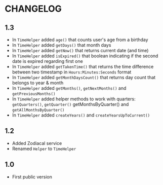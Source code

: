 CHANGELOG
==========

1.3
---

 * In `TimeHelper` added `age()` that counts user's age from a birthday
 * In `TimeHelper` added `getDays()` that month days
 * In `TimeHelper` added `getNow()` that returns current date (and time)
 * In `TimeHelper` added `isExpired()` that boolean indicating if the second date is expired regarding first one
 * In `TimeHelper` added `getTakenTime()` that returns the time difference between two timestamp in `Hours:Minutes:Seconds` format
 * In `TimeHelper` added `getMonthDaysCount()` that returns day count that belongs to year & month
 * In `TimeHelper` added `getMonths()`, `getNextMonths()` and `getPreviousMonths()`
 * In `TimeHelper` added helper methods to work with quarters: `getQuarters()`, `getQuarter()` getMonthsByQuarter() and `getAllMonthsByQuarter()`
 * In `TimeHelper` added `createYears()` and `createYearsUpToCurrent()`

1.2
----

 * Added Zodiacal service
 * Renamed `Helper` to `TimeHelper`

1.0
----

 * First public version
